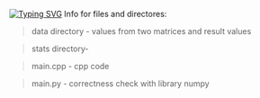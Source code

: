 [![Typing SVG](https://readme-typing-svg.herokuapp.com?color=%2336BCF7&lines=Lab+1)](https://git.io/typing-svg)
Info for files and directores:
> data directory      - values from two matrices and result values

> stats directory-


>  main.cpp             - cpp code


>  main.py              - correctness check with library numpy 

